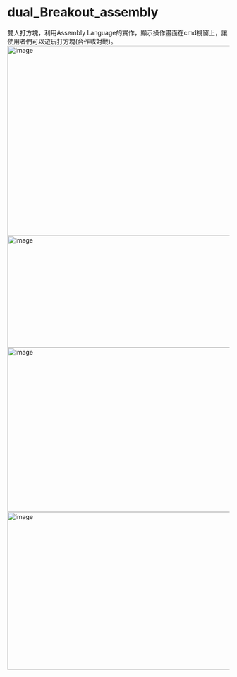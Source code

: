 # dual_Breakout_assembly
雙人打方塊，利用Assembly Language的實作，顯示操作畫面在cmd視窗上，讓使用者們可以遊玩打方塊(合作或對戰)。
<img width="671" height="431" alt="image" src="https://github.com/user-attachments/assets/ea9ef239-7a67-4871-80dc-f10651ff6b22" />
<img width="600" height="254" alt="image" src="https://github.com/user-attachments/assets/e8035771-c232-49ca-a305-6f6a1b85bf01" />
<img width="758" height="373" alt="image" src="https://github.com/user-attachments/assets/60bf3743-919b-430b-a106-06d941317e9f" />
<img width="760" height="358" alt="image" src="https://github.com/user-attachments/assets/4f297b40-9a34-422c-9ed8-0d5d075283e4" />
